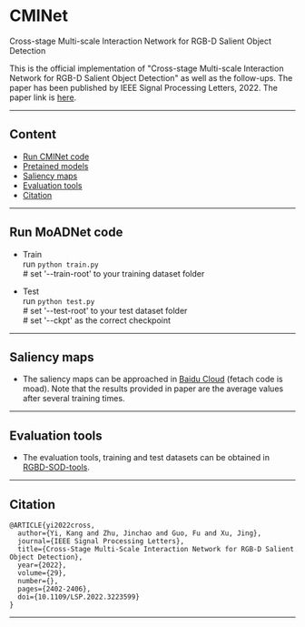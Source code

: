 # CMINet
Cross-stage Multi-scale Interaction Network for RGB-D Salient Object Detection

This is the official implementation of "Cross-stage Multi-scale Interaction Network for RGB-D Salient Object Detection" as well as the follow-ups. The paper has been published by IEEE Signal Processing Letters, 2022. The paper link is [here](https://ieeexplore.ieee.org/document/9956739).
****

## Content
* [Run CMINet code](#Run-CMINet-code)
* [Pretained models](#Pretained-models)
* [Saliency maps](#Saliency-maps)
* [Evaluation tools](#Evaluation-tools)
* [Citation](#Citation)
****

## Run MoADNet code
- Train <br>
  run `python train.py` <br>
  \# set '--train-root' to your training dataset folder
  
- Test <br>
  run `python test.py` <br>
  \# set '--test-root' to your test dataset folder <br>
  \# set '--ckpt' as the correct checkpoint <br>
****

## Saliency maps
  - The saliency maps can be approached in [Baidu Cloud](https://pan.baidu.com/s/1SXAC1DtgeuyQ_WxlyI9VeQ) (fetach code is moad). Note that the results provided in paper are the average values after several training times.
****

## Evaluation tools
- The evaluation tools, training and test datasets can be obtained in [RGBD-SOD-tools](https://github.com/kingkung2016/RGBD-SOD-tools).
****

## Citation
```
@ARTICLE{yi2022cross,
  author={Yi, Kang and Zhu, Jinchao and Guo, Fu and Xu, Jing},
  journal={IEEE Signal Processing Letters}, 
  title={Cross-Stage Multi-Scale Interaction Network for RGB-D Salient Object Detection}, 
  year={2022},
  volume={29},
  number={},
  pages={2402-2406},
  doi={10.1109/LSP.2022.3223599}
}

```
****


